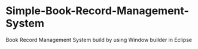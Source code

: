 # Simple-Book-Record-Management-System
Book Record Management System build by using Window builder in Eclipse
